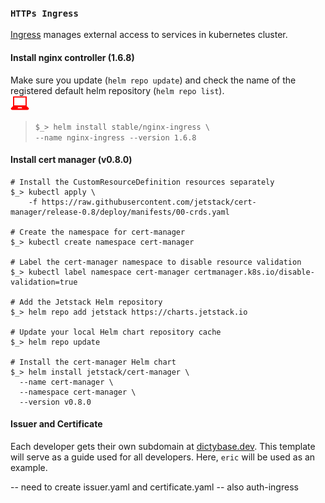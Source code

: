 ### `HTTPs Ingress`

[Ingress](https://kubernetes.io/docs/concepts/services-networking/ingress/#what-is-ingress)
manages external access to services in kubernetes cluster.

#### Install nginx controller (1.6.8)

Make sure you update (`helm repo update`) and check the name of
the registered default helm repository (`helm repo list`).  
![](images/userinput.png)

> `$_> helm install stable/nginx-ingress \`  
> `--name nginx-ingress --version 1.6.8`

#### Install cert manager (v0.8.0)

```shell
# Install the CustomResourceDefinition resources separately
$_> kubectl apply \
    -f https://raw.githubusercontent.com/jetstack/cert-manager/release-0.8/deploy/manifests/00-crds.yaml

# Create the namespace for cert-manager
$_> kubectl create namespace cert-manager

# Label the cert-manager namespace to disable resource validation
$_> kubectl label namespace cert-manager certmanager.k8s.io/disable-validation=true

# Add the Jetstack Helm repository
$_> helm repo add jetstack https://charts.jetstack.io

# Update your local Helm chart repository cache
$_> helm repo update

# Install the cert-manager Helm chart
$_> helm install jetstack/cert-manager \
  --name cert-manager \
  --namespace cert-manager \
  --version v0.8.0

```

#### Issuer and Certificate

Each developer gets their own subdomain at [dictybase.dev](https://www.dictybase.dev).
This template will serve as a guide used for all developers. Here,
`eric` will be used as an example.

-- need to create issuer.yaml and certificate.yaml
-- also auth-ingress
